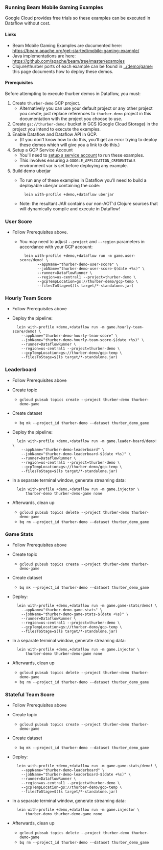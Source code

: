### Running Beam Mobile Gaming Examples

Google Cloud provides free trials so these examples can be executed in Dataflow
 without cost.

#### Links

* Beam Mobile Gaming Examples are documented here: https://beam.apache.org/get-started/mobile-gaming-example/
* Java implementations are here: https://github.com/apache/beam/tree/master/examples
*  Clojure/thurber ports of each example can be found in [../demo/game](../demo/game); this page documents how
    to deploy these demos.

#### Prerequisites

Before attempting to execute thurber demos in Dataflow, you must:

1. Create `thurber-demo` GCP project.
    * Alternatively you can use your default project or any other project you create;
just replace references to `thurber-demo` project in this documentation with the
project you choose to use.
2. Create `gs://thurber-demo/` bucket in GCS (Google Cloud Storage) in
the project you intend to execute the examples.
3. Enable Dataflow and Dataflow API in GCP.
    * (If you don't know how to do this, you'll get an error trying to deploy
these demos which will give you a link to do this.)
4. Setup a GCP Service Account
    * You'll need to 
[setup a service account](https://cloud.google.com/iam/docs/creating-managing-service-accounts)
to run these examples. 
    * This involves ensuring a `GOOGLE_APPLICATION_CREDENTIALS` environment var is
set before deploying any example.
5. Build demo uberjar
    * To run any of these examples in Dataflow you'll need to build a deployable uberjar
containing the code:

            lein with-profile +demo,+dataflow uberjar

    * Note: the resultant JAR contains our non-AOT'd Clojure sources that will dynamically
compile and execute in Dataflow!

### User Score

* Follow Prerequisites above.
    * You may need to adjust `--project` and `--region` parameters in accordance
with your GCP account:

            lein with-profile +demo,+dataflow run -m game.user-score/demo! \
                  --appName="thurber-demo-user-score" \
                  --jobName="thurber-demo-user-score-$(date +%s)" \
                  --runner=DataflowRunner \
                  --region=us-central1 --project=thurber-demo \
                  --gcpTempLocation=gs://thurber-demo/gcp-temp \
                  --filesToStage=$(ls target/*-standalone.jar)
          
### Hourly Team Score

* Follow Prerequisites above
* Deploy the pipeline:

        lein with-profile +demo,+dataflow run -m game.hourly-team-score/demo! \
          --appName="thurber-demo-hourly-team-score" \
          --jobName="thurber-demo-hourly-team-score-$(date +%s)" \
          --runner=DataflowRunner \
          --region=us-central1 --project=thurber-demo \
          --gcpTempLocation=gs://thurber-demo/gcp-temp \
          --filesToStage=$(ls target/*-standalone.jar)

### Leaderboard

* Follow Prerequisites above
* Create topic
    * `gcloud pubsub topics create --project thurber-demo thurber-demo-game`
* Create dataset
    * `bq mk --project_id thurber-demo --dataset thurber_demo_game`
* Deploy the pipeline:
    
        lein with-profile +demo,+dataflow run -m game.leader-board/demo! \
          --appName="thurber-demo-leaderboard" \
          --jobName="thurber-demo-leaderboard-$(date +%s)" \
          --runner=DataflowRunner \
          --region=us-central1 --project=thurber-demo \
          --gcpTempLocation=gs://thurber-demo/gcp-temp \
          --filesToStage=$(ls target/*-standalone.jar)
* In a separate terminal window, generate streaming data:

        lein with-profile +demo,+dataflow run -m game.injector \
            thurber-demo thurber-demo-game none        
* Afterwards, clean up
    * `gcloud pubsub topics delete --project thurber-demo thurber-demo-game`
    * `bq rm --project_id thurber-demo --dataset thurber_demo_game`

### Game Stats

* Follow Prerequisites above
* Create topic
    * `gcloud pubsub topics create --project thurber-demo thurber-demo-game`
* Create dataset
    * `bq mk --project_id thurber-demo --dataset thurber_demo_game`
* Deploy:

        lein with-profile +demo,+dataflow run -m game.game-stats/demo! \
          --appName="thurber-demo-game-stats" \
          --jobName="thurber-demo-game-stats-$(date +%s)" \
          --runner=DataflowRunner \
          --region=us-central1 --project=thurber-demo \
          --gcpTempLocation=gs://thurber-demo/gcp-temp \
          --filesToStage=$(ls target/*-standalone.jar)
* In a separate terminal window, generate streaming data:

        lein with-profile +demo,+dataflow run -m game.injector \
            thurber-demo thurber-demo-game none        
* Afterwards, clean up
    * `gcloud pubsub topics delete --project thurber-demo thurber-demo-game`
    * `bq rm --project_id thurber-demo --dataset thurber_demo_game`


### Stateful Team Score

* Follow Prerequisites above
* Create topic
    * `gcloud pubsub topics create --project thurber-demo thurber-demo-game`
* Create dataset
    * `bq mk --project_id thurber-demo --dataset thurber_demo_game`
* Deploy:

        lein with-profile +demo,+dataflow run -m game.game-stats/demo! \
          --appName="thurber-demo-leaderboard" \
          --jobName="thurber-demo-leaderboard-$(date +%s)" \
          --runner=DataflowRunner \
          --region=us-central1 --project=thurber-demo \
          --gcpTempLocation=gs://thurber-demo/gcp-temp \
          --filesToStage=$(ls target/*-standalone.jar)
* In a separate terminal window, generate streaming data:

        lein with-profile +demo,+dataflow run -m game.injector \
            thurber-demo thurber-demo-game none        
* Afterwards, clean up
    * `gcloud pubsub topics delete --project thurber-demo thurber-demo-game`
    * `bq rm --project_id thurber-demo --dataset thurber_demo_game`